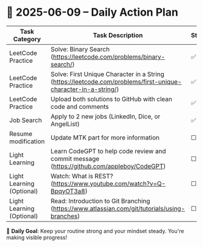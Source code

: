 # 📌 2025-06-09 – Daily Action Plan

| Task Category         | Task Description                                                                 | Status |
|----------------------|------------------------------------------------------------------------------------|--------|
| LeetCode Practice     | Solve: Binary Search (https://leetcode.com/problems/binary-search/)              | ✅      |
| LeetCode Practice     | Solve: First Unique Character in a String (https://leetcode.com/problems/first-unique-character-in-a-string/) | ✅      |
| LeetCode Practice     | Upload both solutions to GitHub with clean code and comments                     | ✅      |
| Job Search            | Apply to 2 new jobs (LinkedIn, Dice, or AngelList)                               | ✅      |
| Resume modification    | Update MTK part for more information                                           | ☐      |
| Light Learning  | Learn CodeGPT to help code review and commit message (https://github.com/appleboy/CodeGPT) | ☐      |
| Light Learning (Optional) | Watch: What is REST? (https://www.youtube.com/watch?v=Q-BpqyOT3a8)            | ☐      |
| Light Learning (Optional) | Read: Introduction to Git Branching (https://www.atlassian.com/git/tutorials/using-branches) | ☐      |

🎯 **Daily Goal**: Keep your routine strong and your mindset steady. You're making visible progress!
